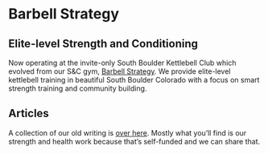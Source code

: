 # Barbell Strategy

## Elite-level Strength and Conditioning

Now operating at the invite-only South Boulder Kettlebell Club which evolved from our S&C gym, [Barbell Strategy](workouts.md). We provide elite-level kettlebell training in beautiful South Boulder Colorado with a focus on smart strength training and community building. 

## Articles

A collection of our old writing is [over here](articles.md). Mostly what you’ll find is our strength and health work because that’s self-funded and we can share that.
